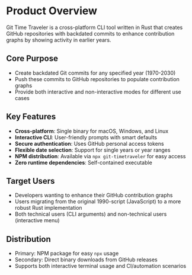 # Product Overview

Git Time Traveler is a cross-platform CLI tool written in Rust that creates GitHub repositories with backdated commits to enhance contribution graphs by showing activity in earlier years.

## Core Purpose
- Create backdated Git commits for any specified year (1970-2030)
- Push these commits to GitHub repositories to populate contribution graphs
- Provide both interactive and non-interactive modes for different use cases

## Key Features
- **Cross-platform**: Single binary for macOS, Windows, and Linux
- **Interactive CLI**: User-friendly prompts with smart defaults
- **Secure authentication**: Uses GitHub personal access tokens
- **Flexible date selection**: Support for single years or year ranges
- **NPM distribution**: Available via `npx git-timetraveler` for easy access
- **Zero runtime dependencies**: Self-contained executable

## Target Users
- Developers wanting to enhance their GitHub contribution graphs
- Users migrating from the original 1990-script (JavaScript) to a more robust Rust implementation
- Both technical users (CLI arguments) and non-technical users (interactive menu)

## Distribution
- Primary: NPM package for easy `npx` usage
- Secondary: Direct binary downloads from GitHub releases
- Supports both interactive terminal usage and CI/automation scenarios